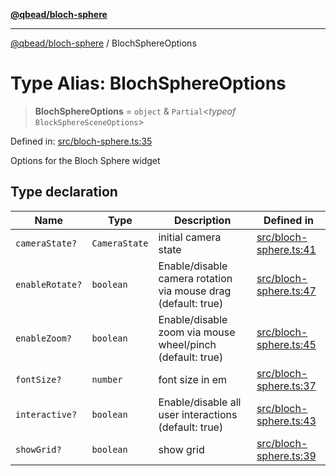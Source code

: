 [**@qbead/bloch-sphere**](../index.md)

***

[@qbead/bloch-sphere](../index.md) / BlochSphereOptions

# Type Alias: BlochSphereOptions

> **BlochSphereOptions** = `object` & `Partial`\<*typeof* `BlockSphereSceneOptions`\>

Defined in: [src/bloch-sphere.ts:35](https://github.com/qbead/bloch-sphere/blob/81a59121ea27596e77408b4ed592f344f3dd0304/src/bloch-sphere.ts#L35)

Options for the Bloch Sphere widget

## Type declaration

| Name | Type | Description | Defined in |
| ------ | ------ | ------ | ------ |
| `cameraState?` | `CameraState` | initial camera state | [src/bloch-sphere.ts:41](https://github.com/qbead/bloch-sphere/blob/81a59121ea27596e77408b4ed592f344f3dd0304/src/bloch-sphere.ts#L41) |
| `enableRotate?` | `boolean` | Enable/disable camera rotation via mouse drag (default: true) | [src/bloch-sphere.ts:47](https://github.com/qbead/bloch-sphere/blob/81a59121ea27596e77408b4ed592f344f3dd0304/src/bloch-sphere.ts#L47) |
| `enableZoom?` | `boolean` | Enable/disable zoom via mouse wheel/pinch (default: true) | [src/bloch-sphere.ts:45](https://github.com/qbead/bloch-sphere/blob/81a59121ea27596e77408b4ed592f344f3dd0304/src/bloch-sphere.ts#L45) |
| `fontSize?` | `number` | font size in em | [src/bloch-sphere.ts:37](https://github.com/qbead/bloch-sphere/blob/81a59121ea27596e77408b4ed592f344f3dd0304/src/bloch-sphere.ts#L37) |
| `interactive?` | `boolean` | Enable/disable all user interactions (default: true) | [src/bloch-sphere.ts:43](https://github.com/qbead/bloch-sphere/blob/81a59121ea27596e77408b4ed592f344f3dd0304/src/bloch-sphere.ts#L43) |
| `showGrid?` | `boolean` | show grid | [src/bloch-sphere.ts:39](https://github.com/qbead/bloch-sphere/blob/81a59121ea27596e77408b4ed592f344f3dd0304/src/bloch-sphere.ts#L39) |

